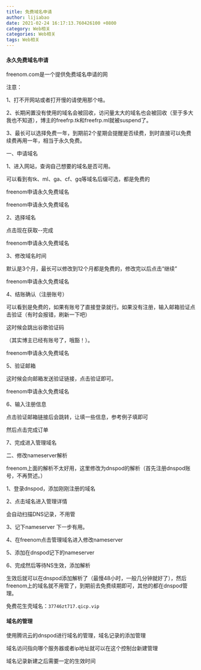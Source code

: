 ```yaml
---
title: 免费域名申请
author: lijiabao
date: 2021-02-24 16:17:13.760426100 +0800
category: Web相关
categories: Web相关
tags: Web相关
---
```

#### 永久免费域名申请

freenom.com是一个提供免费域名申请的网

注意：

1、打不开网站或者打开慢的请使用那个啥。

2、长期闲置没有使用的域名会被回收，访问量太大的域名也会被回收（至于多大我也不知道），博主的freefrp.tk和freefrp.ml就被suspend了。

3、最长可以选择免费一年，到期前2个星期会提醒是否续费，到时直接可以免费续费再用一年，相当于永久免费。

一、申请域名

1、进入网站，查询自己想要的域名是否可用。

可以看到有tk、ml、ga、cf、gq等域名后缀可选，都是免费的

freenom申请永久免费域名
 

freenom申请永久免费域名
 

2、选择域名

点击现在获取--完成

freenom申请永久免费域名
 

3、修改域名时间

默认是3个月，最长可以修改到12个月都是免费的，修改完以后点击“继续”

freenom申请永久免费域名
 

4、结账确认（注册账号）

可以看到是免费的，如果有账号了直接登录就行。如果没有注册，输入邮箱验证点击验证（有时会报错，刷新一下吧）

这时候会跳出谷歌验证码

（其实博主已经有账号了，哦豁！）。

freenom申请永久免费域名
 

5、验证邮箱

这时候会向邮箱发送验证链接，点击验证即可。

freenom申请永久免费域名
 

6、输入注册信息

点击验证邮箱链接后会跳转，让填一些信息，参考例子填即可

然后点击完成订单

7、完成进入管理域名
 

二、修改nameserver解析

freenom上面的解析不太好用，这里修改为dnspod的解析（首先注册dnspod账号，不再赘述。）

1、登录dnspod，添加刚刚注册的域名

2、点击域名进入管理详情

会自动扫描DNS记录，不用管
 
3、记下nameserver
下一步有用。
 

4、在freenom点击管理域名进入修改nameserver
 

5、添加在dnspod记下的nameserver

 

6、完成然后等待NS生效，添加解析

生效后就可以在dnspod添加解析了（最慢48小时，一般几分钟就好了），然后freenom上的域名就不用管了，到期前去免费续期即可，其他的都在dnspod管理。



免费花生壳域名：`37746zt717.qicp.vip`



#### 域名的管理

使用腾讯云的dnspod进行域名的管理，域名记录的添加管理


域名访问指向哪个服务器或者ip地址就可以在这个控制台新建管理


域名记录新建之后需要一定的生效时间
